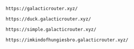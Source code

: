 ```
https://galacticrouter.xyz/
```
```
https://duck.galacticrouter.xyz/
```
```
https://simple.galacticrouter.xyz/
```
```
https://imkindofhungiesbro.galacticrouter.xyz/
```
